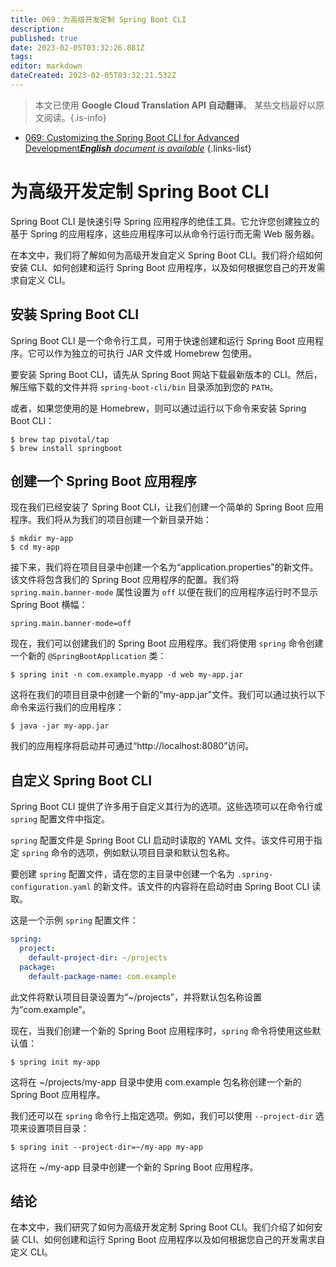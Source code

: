 ```yaml
---
title: 069：为高级开发定制 Spring Boot CLI
description: 
published: true
date: 2023-02-05T03:32:26.881Z
tags: 
editor: markdown
dateCreated: 2023-02-05T03:32:21.532Z
---
```


> 本文已使用 **Google Cloud Translation API 自动翻译**。
某些文档最好以原文阅读。{.is-info}



- [069: Customizing the Spring Boot CLI for Advanced Development***English** document is available*](/en/Knowledge-base/Spring-Boot/Learning/069-customizing-the-spring-boot-cli-for-advanced-development)
{.links-list}


# 为高级开发定制 Spring Boot CLI

Spring Boot CLI 是快速引导 Spring 应用程序的绝佳工具。它允许您创建独立的基于 Spring 的应用程序，这些应用程序可以从命令行运行而无需 Web 服务器。

在本文中，我们将了解如何为高级开发自定义 Spring Boot CLI。我们将介绍如何安装 CLI、如何创建和运行 Spring Boot 应用程序，以及如何根据您自己的开发需求自定义 CLI。

## 安装 Spring Boot CLI

Spring Boot CLI 是一个命令行工具，可用于快速创建和运行 Spring Boot 应用程序。它可以作为独立的可执行 JAR 文件或 Homebrew 包使用。

要安装 Spring Boot CLI，请先从 Spring Boot 网站下载最新版本的 CLI。然后，解压缩下载的文件并将 `spring-boot-cli/bin` 目录添加到您的 `PATH`。

或者，如果您使用的是 Homebrew，则可以通过运行以下命令来安装 Spring Boot CLI：

```
$ brew tap pivotal/tap
$ brew install springboot
```

## 创建一个 Spring Boot 应用程序

现在我们已经安装了 Spring Boot CLI，让我们创建一个简单的 Spring Boot 应用程序。我们将从为我们的项目创建一个新目录开始：

```
$ mkdir my-app
$ cd my-app
```

接下来，我们将在项目目录中创建一个名为“application.properties”的新文件。该文件将包含我们的 Spring Boot 应用程序的配置。我们将 `spring.main.banner-mode` 属性设置为 `off` 以便在我们的应用程序运行时不显示 Spring Boot 横幅：

```
spring.main.banner-mode=off
```

现在，我们可以创建我们的 Spring Boot 应用程序。我们将使用 `spring` 命令创建一个新的 `@SpringBootApplication` 类：

```
$ spring init -n com.example.myapp -d web my-app.jar
```

这将在我们的项目目录中创建一个新的“my-app.jar”文件。我们可以通过执行以下命令来运行我们的应用程序：

```
$ java -jar my-app.jar
```

我们的应用程序将启动并可通过“http://localhost:8080”访问。

## 自定义 Spring Boot CLI

Spring Boot CLI 提供了许多用于自定义其行为的选项。这些选项可以在命令行或 `spring` 配置文件中指定。

`spring` 配置文件是 Spring Boot CLI 启动时读取的 YAML 文件。该文件可用于指定 `spring` 命令的选项，例如默认项目目录和默认包名称。

要创建 `spring` 配置文件，请在您的主目录中创建一个名为 `.spring-configuration.yaml` 的新文件。该文件的内容将在启动时由 Spring Boot CLI 读取。

这是一个示例 `spring` 配置文件：

```yaml
spring:
  project:
    default-project-dir: ~/projects
  package:
    default-package-name: com.example
```

此文件将默认项目目录设置为“~/projects”，并将默认包名称设置为“com.example”。

现在，当我们创建一个新的 Spring Boot 应用程序时，`spring` 命令将使用这些默认值：

```
$ spring init my-app
```

这将在 ~/projects/my-app 目录中使用 com.example 包名称创建一个新的 Spring Boot 应用程序。

我们还可以在 `spring` 命令行上指定选项。例如，我们可以使用 `--project-dir` 选项来设置项目目录：

```
$ spring init --project-dir=~/my-app my-app
```

这将在 ~/my-app 目录中创建一个新的 Spring Boot 应用程序。

## 结论

在本文中，我们研究了如何为高级开发定制 Spring Boot CLI。我们介绍了如何安装 CLI、如何创建和运行 Spring Boot 应用程序以及如何根据您自己的开发需求自定义 CLI。